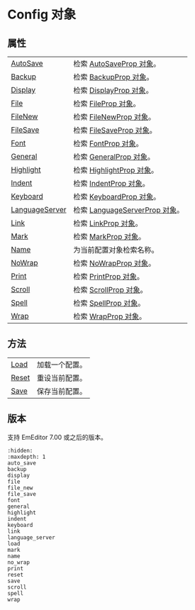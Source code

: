 # Config 对象

## 属性

|     |     |
| --- | --- |
| [AutoSave](auto_save) | 检索 [AutoSaveProp 对象](../auto_save_prop/index)。 |
| [Backup](backup) | 检索 [BackupProp 对象](../backup_prop/index)。 |
| [Display](display) | 检索 [DisplayProp 对象](../display_prop/index)。 |
| [File](file) | 检索 [FileProp 对象](../file_prop/index)。 |
| [FileNew](file_new) | 检索 [FileNewProp 对象](../file_new_prop/index)。 |
| [FileSave](file_save) | 检索 [FileSaveProp 对象](../file_save_prop/index)。 |
| [Font](font) | 检索 [FontProp 对象](../font_prop/index)。 |
| [General](general) | 检索 [GeneralProp 对象](../general_prop/index)。 |
| [Highlight](highlight) | 检索 [HighlightProp 对象](../highlight_prop/index)。 |
| [Indent](indent) | 检索 [IndentProp 对象](../indent_prop/index)。 |
| [Keyboard](keyboard) | 检索 [KeyboardProp 对象](../keyboard_prop/index)。 |
| [LanguageServer](language_server) | 检索 [LanguageServerProp 对象](../language_server_prop/index)。 |
| [Link](link) | 检索 [LinkProp 对象](../link_prop/index)。 |
| [Mark](mark) | 检索 [MarkProp 对象](../mark_prop/index)。 |
| [Name](name) | 为当前配置对象检索名称。 |
| [NoWrap](no_wrap) | 检索 [NoWrapProp 对象](../no_wrap_prop/index)。 |
| [Print](print) | 检索 [PrintProp 对象](../print_prop/index)。 |
| [Scroll](scroll) | 检索 [ScrollProp 对象](../scroll_prop/index)。 |
| [Spell](spell) | 检索 [SpellProp 对象](../spell_prop/index)。 |
| [Wrap](wrap) | 检索 [WrapProp 对象](../wrap_prop/index)。 |

## 方法

|     |     |
| --- | --- |
| [Load](load) | 加载一个配置。 |
| [Reset](reset) | 重设当前配置。 |
| [Save](save) | 保存当前配置。 |

## 版本

支持 EmEditor 7.00 或之后的版本。


```{toctree}
:hidden:
:maxdepth: 1
auto_save
backup
display
file
file_new
file_save
font
general
highlight
indent
keyboard
link
language_server
load
mark
name
no_wrap
print
reset
save
scroll
spell
wrap
```
